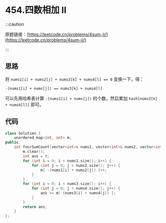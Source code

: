 # 454.四数相加 II

:::caution

原题链接：[https://leetcode.cn/problems/4sum-ii/](https://leetcode.cn/problems/4sum-ii/)

:::

## 思路

将 `nums1[i] + nums2[j] + nums3[k] + nums4[l] == 0` 变换一下，得：

`-(nums1[i] + nums[j]) == nums3[k] + nums4[l]`

可以先用哈希表计算 `-(nums1[i] + nums[j])` 的个数，然后累加 `hash[nums3[k] + nums4[l]]` 即可。

## 代码

```cpp
class Solution {
    unordered_map<int, int> m;
public:
    int fourSumCount(vector<int>& nums1, vector<int>& nums2, vector<int>& nums3, vector<int>& nums4) {
        m.clear();
        int ans = 0;
        for (int i = 0; i < nums1.size(); i++) {
            for (int j = 0; j < nums2.size(); j++) {
                m[ -(nums1[i] + nums2[j]) ]++;
            }
        }
        for (int i = 0; i < nums3.size(); i++) {
            for (int j = 0; j < nums4.size(); j++) {
                ans += m[ (nums3[i] + nums4[j]) ];
            }
        }
        return ans;
    }
};
```